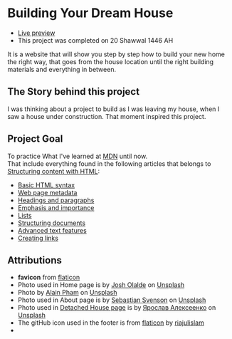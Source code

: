 # Building Your Dream House

- [Live preview](https://youssef-el-atmani.github.io/MDN-Based-Projects/projects/html-stage/04-BYDH/)
- This project was completed on 20 Shawwal 1446 AH

It is a website that will show you step by step how to build your new home the right way, that goes from the house location until the right building materials and everything in between.

## The Story behind this project

I was thinking about a project to build as I was leaving my house, when I saw a house under construction. That moment inspired this project.

## Project Goal

To practice What I've learned at [MDN](https://developer.mozilla.org/en-US/) until now.\
 That include everything found in the following articles that belongs to [Structuring content with HTML](https://developer.mozilla.org/en-US/docs/Learn_web_development/Core/Structuring_content):

- [Basic HTML syntax](https://developer.mozilla.org/en-US/docs/Learn_web_development/Core/Structuring_content/Basic_HTML_syntax)
- [Web page metadata](https://developer.mozilla.org/en-US/docs/Learn_web_development/Core/Structuring_content/Webpage_metadata)
- [Headings and paragraphs](https://developer.mozilla.org/en-US/docs/Learn_web_development/Core/Structuring_content/Headings_and_paragraphs)
- [Emphasis and importance](https://developer.mozilla.org/en-US/docs/Learn_web_development/Core/Structuring_content/Emphasis_and_importance)
- [Lists](https://developer.mozilla.org/en-US/docs/Learn_web_development/Core/Structuring_content/Lists)
- [Structuring documents](https://developer.mozilla.org/en-US/docs/Learn_web_development/Core/Structuring_content/Structuring_documents)
- [Advanced text features](https://developer.mozilla.org/en-US/docs/Learn_web_development/Core/Structuring_content/Advanced_text_features)
- [Creating links](https://developer.mozilla.org/en-US/docs/Learn_web_development/Core/Structuring_content/Creating_links)

## Attributions

- **favicon** from [flaticon](https://www.flaticon.com/fr/icone-gratuite/parametres-avec-hammer_81023?term=hammer&page=1&position=4&origin=search&related_id=81023)
- Photo used in Home page is by [Josh Olalde](https://unsplash.com/@josholalde) on [Unsplash](https://unsplash.com/photos/man-in-yellow-shirt-and-blue-denim-jeans-jumping-on-brown-wooden-railings-under-blue-and-X1P1_EDNnok)
- Photo by [Alain Pham](https://unsplash.com/@alain_pham?utm_content=creditCopyText&utm_medium=referral&utm_source=unsplash) on [Unsplash](https://unsplash.com/photos/construction-frame-P_qvsF7Yodw?utm_content=creditCopyText&utm_medium=referral&utm_source=unsplash)
- Photo used in About page is by [Sebastian Svenson](https://unsplash.com/@sebastiansvenson) on [Unsplash](https://unsplash.com/photos/blue-and-white-round-illustration-LpbyDENbQQg)
- Photo used in [Detached House page](./pages/detached-house.html) is by [ Ярослав Алексеенко](https://unsplash.com/@webaliser?utm_content=creditCopyText&utm_medium=referral&utm_source=unsplash) on [Unsplash](https://unsplash.com/photos/white-and-brown-concrete-building-under-blue-sky-during-daytime-_TPTXZd9mOo?utm_content=creditCopyText&utm_medium=referral&utm_source=unsplash)
- The gitHub icon used in the footer is from [flaticon](https://www.flaticon.com/free-icon/github_3291695?term=github&page=1&position=1&origin=tag&related_id=3291695) by [riajulislam](https://www.flaticon.com/authors/riajulislam)
-
